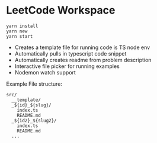 # LeetCode Workspace

```
yarn install
yarn new
yarn start
```

- Creates a template file for running code is TS node env
- Automatically pulls in typescript code snippet
- Automatically creates readme from problem description
- Interactive file picker for running examples
- Nodemon watch support

Example File structure:

```
src/
  __template/
  _${id}_${slug}/
    index.ts
    README.md
  _${id2}_${slug2}/
    index.ts
    README.md
  ...
```

